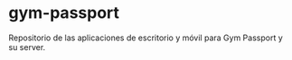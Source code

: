 # gym-passport
Repositorio de las aplicaciones de escritorio y móvil para Gym Passport y su server.
